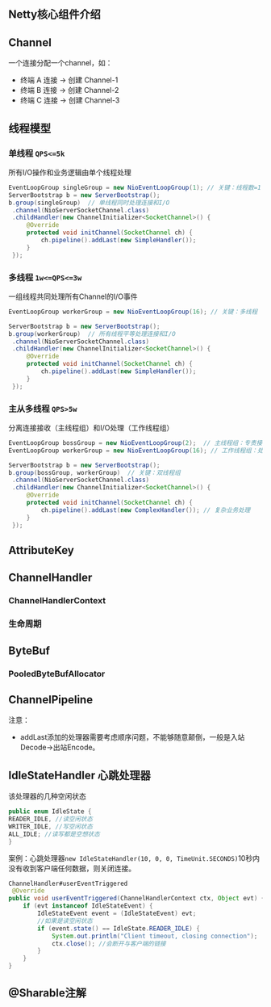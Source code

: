 
## Netty核心组件介绍

## Channel

一个连接分配一个channel，如：
- 终端 A 连接 → 创建 Channel-1
- 终端 B 连接 → 创建 Channel-2
- 终端 C 连接 → 创建 Channel-3


## 线程模型

### 单线程 `QPS<=5k`
所有I/O操作和业务逻辑由单个线程处理
```java
EventLoopGroup singleGroup = new NioEventLoopGroup(1); // 关键：线程数=1
ServerBootstrap b = new ServerBootstrap();
b.group(singleGroup)  // 单线程同时处理连接和I/O
 .channel(NioServerSocketChannel.class)
 .childHandler(new ChannelInitializer<SocketChannel>() {
     @Override
     protected void initChannel(SocketChannel ch) {
         ch.pipeline().addLast(new SimpleHandler());
     }
 });
```
### 多线程 `1w<=QPS<=3w`
一组线程共同处理所有Channel的I/O事件
```java
EventLoopGroup workerGroup = new NioEventLoopGroup(16); // 关键：多线程

ServerBootstrap b = new ServerBootstrap();
b.group(workerGroup)  // 所有线程平等处理连接和I/O
 .channel(NioServerSocketChannel.class)
 .childHandler(new ChannelInitializer<SocketChannel>() {
     @Override
     protected void initChannel(SocketChannel ch) {
         ch.pipeline().addLast(new SimpleHandler());
     }
 });
```
### 主从多线程 `QPS>5w`
分离连接接收（主线程组）和I/O处理（工作线程组）
```java
EventLoopGroup bossGroup = new NioEventLoopGroup(2);  // 主线程组：专责接收连接
EventLoopGroup workerGroup = new NioEventLoopGroup(16); // 工作线程组：处理I/O

ServerBootstrap b = new ServerBootstrap();
b.group(bossGroup, workerGroup)  // 关键：双线程组
 .channel(NioServerSocketChannel.class)
 .childHandler(new ChannelInitializer<SocketChannel>() {
     @Override
     protected void initChannel(SocketChannel ch) {
         ch.pipeline().addLast(new ComplexHandler()); // 复杂业务处理
     }
 });
```

## AttributeKey


## ChannelHandler

### ChannelHandlerContext

### 生命周期

## ByteBuf

### PooledByteBufAllocator


## ChannelPipeline
注意：
- addLast添加的处理器需要考虑顺序问题，不能够随意颠倒，一般是入站Decode->出站Encode。

## IdleStateHandler 心跳处理器
该处理器的几种空闲状态
```java
public enum IdleState {
READER_IDLE, //读空闲状态
WRITER_IDLE, //写空闲状态
ALL_IDLE; //读写都是空想状态
}
```
案例：心跳处理器`new IdleStateHandler(10, 0, 0, TimeUnit.SECONDS)`10秒内没有收到客户端任何数据，则关闭连接。
```java
ChannelHandler#userEventTriggered
 @Override
public void userEventTriggered(ChannelHandlerContext ctx, Object evt) {
    if (evt instanceof IdleStateEvent) {
        IdleStateEvent event = (IdleStateEvent) evt;
        //如果是读空闲状态
        if (event.state() == IdleState.READER_IDLE) {
            System.out.println("Client timeout, closing connection");
            ctx.close(); //会断开与客户端的链接
        }
    }
}
```

## @Sharable注解
















